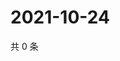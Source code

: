 # 2021-10-24

共 0 条

<!-- BEGIN -->
<!-- 最后更新时间 Sun Oct 24 2021 10:35:12 GMT+0800 (China Standard Time) -->

<!-- END -->
